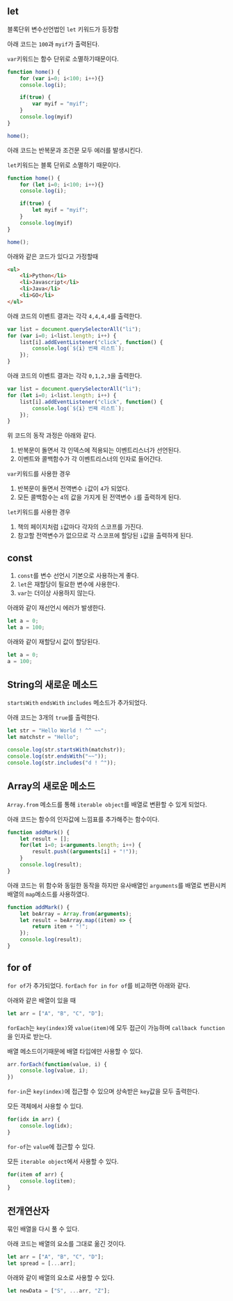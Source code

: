 ## let

블록단위 변수선언법인 `let` 키워드가 등장함

아래 코드는 `100`과 `myif`가 출력된다.

`var`키워드는 함수 단위로 소멸하기때문이다.
```javascript
function home() {
    for (var i=0; i<100; i++){}
    console.log(i);

    if(true) {
        var myif = "myif";
    }
    console.log(myif)
}

home();
```
아래 코드는 반복문과 조건문 모두 에러를 발생시킨다.

`let`키워드는 블록 단위로 소멸하기 때문이다.
```javascript
function home() {
    for (let i=0; i<100; i++){}
    console.log(i);

    if(true) {
        let myif = "myif";
    }
    console.log(myif)
}

home();
```
아래와 같은 코드가 있다고 가정할때
```html
<ul>
    <li>Python</li>
    <li>Javascript</li>
    <li>Java</li>
    <li>GO</li>
</ul>
```
아래 코드의 이벤트 결과는 각각 `4,4,4,4`를 출력한다.
```javascript
var list = document.querySelectorAll("li");
for (var i=0; i<list.length; i++) {
    list[i].addEventListener("click", function() {
        console.log(`${i} 번째 리스트`);
    });
}
```
아래 코드의 이벤트 결과는 각각 `0,1,2,3`을 출력한다.
```javascript
var list = document.querySelectorAll("li");
for (let i=0; i<list.length; i++) {
    list[i].addEventListener("click", function() {
        console.log(`${i} 번째 리스트`);
    });
}
```
위 코드의 동작 과정은 아래와 같다.
1. 반복문이 돌면서 각 인덱스에 적용되는 이벤트리스너가 선언된다.
2. 이벤트와 콜백함수가 각 이벤트리스너의 인자로 들어간다.

`var`키워드를 사용한 경우
1. 반복문이 돌면서 전역변수 `i`값이 `4`가 되었다.
2. 모든 콜백함수는 `4`의 값을 가지게 된 전역변수 `i`를 출력하게 된다.

`let`키워드를 사용한 경우
1. 책의 페이지처럼 `i`값마다 각자의 스코프를 가진다.
2. 참고할 전역변수가 없으므로 각 스코프에 할당된 `i`값을 출력하게 된다.

## const

1. `const`를 변수 선언시 기본으로 사용하는게 좋다.
2. `let`은 재할당이 필요한 변수에 사용한다.
3. `var`는 더이상 사용하지 않는다.

아래와 같이 재선언시 에러가 발생한다.
```javascript
let a = 0;
let a = 100;
```
아래와 같이 재할당시 값이 할당된다.
```javascript
let a = 0;
a = 100;
```

## String의 새로운 메소드

`startsWith` `endsWith` `includes` 메소드가 추가되었다.

아래 코드는 3개의 `true`를 출력한다.
```javascript
let str = "Hello World ! ^^ ~~";
let matchstr = "Hello";

console.log(str.startsWith(matchstr));
console.log(str.endsWith("~~"));
console.log(str.includes("d ! ^"));
```

## Array의 새로운 메소드

`Array.from` 메소드를 통해 `iterable object`를 배열로 변환할 수 있게 되었다.

아래 코드는 함수의 인자값에 느낌표를 추가해주는 함수이다.
```javascript
function addMark() {
    let result = [];
    for(let i=0; i<arguments.length; i++) {
        result.push((arguments[i] + "!"));
    }
    console.log(result);
}
```
아래 코드는 위 함수와 동일한 동작을 하지만 유사배열인 `arguments`를 배열로 변환시켜 배열의 `map`메소드를 사용하였다.
```javascript
function addMark() {
    let beArray = Array.from(arguments);
    let result = beArray.map((item) => {
        return item + "!";
    });
    console.log(result);
}
```
## for of

`for of`가 추가되었다. `forEach` `for in` `for of`를 비교하면 아래와 같다.

아래와 같은 배열이 있을 때
```javascript
let arr = ["A", "B", "C", "D"];
```

`forEach`는 `key(index)`와 `value(item)`에 모두 접근이 가능하며 `callback function`을 인자로 받는다.

배열 메소드이기때문에 배열 타입에만 사용할 수 있다.
```javascript
arr.forEach(function(value, i) {
    console.log(value, i);
})
```

`for-in`은 `key(index)`에 접근할 수 있으며 상속받은 `key`값을 모두 출력한다.

모든 객체에서 사용할 수 있다.
```javascript
for(idx in arr) {
    console.log(idx);
}
```

`for-of`는 `value`에 접근할 수 있다.

모든 `iterable object`에서 사용할 수 있다.
```javascript
for(item of arr) {
    console.log(item);
}
```

## 전개연산자

묶인 배열을 다시 풀 수 있다.

아래 코드는 배열의 요소를 그대로 옮긴 것이다.
```javascript
let arr = ["A", "B", "C", "D"];
let spread = [...arr];
```
아래와 같이 배열의 요소로 사용할 수 있다.
```javascript
let newData = ["S", ...arr, "Z"];
```